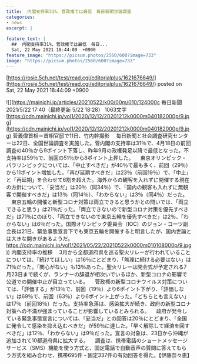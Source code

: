 ```yaml
---
title:  内閣支持率31%、菅政権では最低　毎日新聞世論調査  
categories:
- news
excerpt: |
  
feature_text: |
  ##  内閣支持率31%、菅政権では最低　毎日...
  Sat, 22 May 2021 18:44:09  +0900
feature_image: "https://picsum.photos/2560/600?image=733"
image: "https://picsum.photos/2560/600?image=733"
---
```


[https://rosie.5ch.net/test/read.cgi/editorialplus/1621676649/](https://rosie.5ch.net/test/read.cgi/editorialplus/1621676649/)
posted on Sat, 22 May 2021 18:44:09  +0900

<!--more-->

![](https://mainichi.jp/articles/20210522/k00/00m/010/124000c 毎日新聞 2021/5/22 17:40（最終更新 5/22 18:28） 1063文字 [https://cdn.mainichi.jp/vol1/2020/12/12/20201212k0000m040182000p/9.jpg](https://cdn.mainichi.jp/vol1/2020/12/12/20201212k0000m040182000p/9.jpg) 菅義偉首相＝首相官邸で11日、竹内幹撮影 　毎日新聞と社会調査研究センターは22日、全国世論調査を実施した。菅内閣の支持率は31％で、4月18日の前回調査の40％から9ポイント下落し、昨年9月の政権発足以降で最低となった。不支持率は59％で、前回の51％から8ポイント上昇した。 　東京オリンピック・パラリンピックについては、「中止すべきだ」が40％で最も多く、前回（29％）から11ポイント増加した。「再び延期すべきだ」は23％（前回19％）で、「中止」と「再延期」を合わせて6割を超えた。海外からの観客を入れずに開催する現在の方針について、「妥当だ」は20％（同34％）で、「国内の観客も入れずに無観客で開催すべきだ」は13％（同14％）、「わからない」は3％（同4％）だった。 　東京五輪の開催と新型コロナ対策は両立できると思うかとの問いでは、「両立できると思う」は21％だった。「両立できないので新型コロナ対策を優先すべきだ」は71％にのぼり、「両立できないので東京五輪を優先すべきだ」は2％、「わからない」は6％だった。国際オリンピック委員会（IOC）のジョン・コーツ副会長は21日、緊急事態宣言下でも東京五輪を開催すると明言したが、国内世論とは大きな開きがあるようだ。 [https://cdn.mainichi.jp/vol1/2021/05/22/20210522k0000m010108000p/9.jpg)](https://cdn.mainichi.jp/vol1/2021/05/22/20210522k0000m010108000p/9.jpg)) 内閣支持率の推移 　3月から全都道府県を巡る聖火リレーが行われていることについては、「続けてほしい」は16％にとどまり、「無理に続ける必要はない」は71％だった。「関心がない」も13％あった。聖火リレーは開会式が予定される7月23日まで続くが、ランナーの辞退が相次いでいるほか、新型コロナの影響で公道での開催中止が目立っている。 　菅政権の新型コロナウイルス対策については、「評価する」が13％で、前回（19％）より6ポイント下がり、「評価しない」は69％で、前回（63％）より6ポイント上がった。「どちらとも言えない」は17％（前回18％）だった。支持率急落は、感染拡大が続き、政府の新型コロナ対策への不満が強まっていることが影響しているとみられる。 　政府が発令している緊急事態宣言については、「妥当だ」との回答は20％にとどまり、「全国に発令して感染を抑え込むべきだ」が59％に達した。「早く解除して経済を回すべきだ」は12％、「わからない」は9％だった。宣言の対象は、23日から沖縄が追加されて10都道府県に拡大する。 　調査は、携帯電話のショートメッセージサービス（SMS）機能を使う方式と、固定電話で自動音声の質問に答えてもらう方式を組み合わせ、携帯695件・固定337件の有効回答を得た。【伊藤奈々恵】
